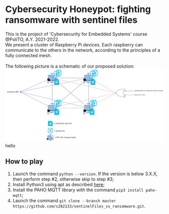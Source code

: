 # Cybersecurity Honeypot: fighting ransomware with sentinel files

This is the project of 'Cybersecurity for Embedded Systems' course @PoliTO, A.Y. 2021-2022. <br />
We present a cluster of Raspberry Pi devices. Each raspberry can communicate to the others in the network, according to the principles of a fully connected mesh. <br /><br />
The following picture is a schematic of our proposed solution: <br /> 
![Schematic](/images/malwareHoneypot.drawio.png "schematic") <br />
hello


## How to play

1) Launch the command ```python --version```. If the version is below 3.X.X, then perform step #2, otherwise skip to step #3;
2) Install Python3 using apt as described [here](https://phoenixnap.com/kb/how-to-install-python-3-ubuntu);
3) Install the PAHO MQTT library with the command ```pip3 install paho-mqtt```;
4) Launch the command ```git clone --branch master https://github.com/s282133/sentinelFiles_vs_ransomware.git```.